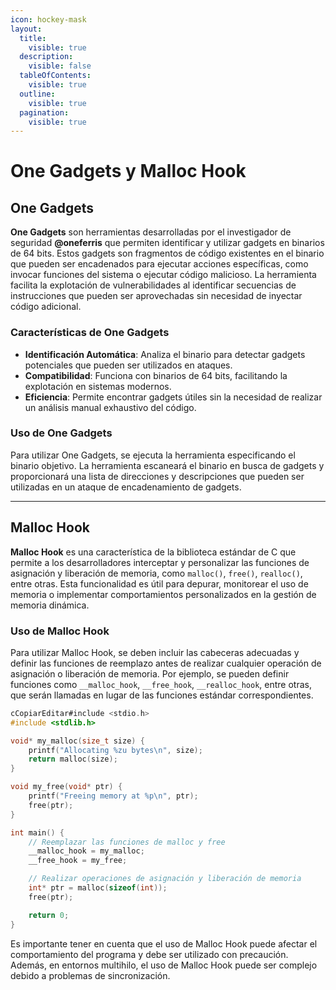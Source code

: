 ```yaml
---
icon: hockey-mask
layout:
  title:
    visible: true
  description:
    visible: false
  tableOfContents:
    visible: true
  outline:
    visible: true
  pagination:
    visible: true
---
```


# One Gadgets y Malloc Hook

## One Gadgets

**One Gadgets** son herramientas desarrolladas por el investigador de seguridad **@oneferris** que permiten identificar y utilizar gadgets en binarios de 64 bits. Estos gadgets son fragmentos de código existentes en el binario que pueden ser encadenados para ejecutar acciones específicas, como invocar funciones del sistema o ejecutar código malicioso. La herramienta facilita la explotación de vulnerabilidades al identificar secuencias de instrucciones que pueden ser aprovechadas sin necesidad de inyectar código adicional.

### Características de One Gadgets

* **Identificación Automática**: Analiza el binario para detectar gadgets potenciales que pueden ser utilizados en ataques.
* **Compatibilidad**: Funciona con binarios de 64 bits, facilitando la explotación en sistemas modernos.
* **Eficiencia**: Permite encontrar gadgets útiles sin la necesidad de realizar un análisis manual exhaustivo del código.

### Uso de One Gadgets

Para utilizar One Gadgets, se ejecuta la herramienta especificando el binario objetivo. La herramienta escaneará el binario en busca de gadgets y proporcionará una lista de direcciones y descripciones que pueden ser utilizadas en un ataque de encadenamiento de gadgets.

***

## Malloc Hook

**Malloc Hook** es una característica de la biblioteca estándar de C que permite a los desarrolladores interceptar y personalizar las funciones de asignación y liberación de memoria, como `malloc()`, `free()`, `realloc()`, entre otras. Esta funcionalidad es útil para depurar, monitorear el uso de memoria o implementar comportamientos personalizados en la gestión de memoria dinámica.

### Uso de Malloc Hook

Para utilizar Malloc Hook, se deben incluir las cabeceras adecuadas y definir las funciones de reemplazo antes de realizar cualquier operación de asignación o liberación de memoria. Por ejemplo, se pueden definir funciones como `__malloc_hook`, `__free_hook`, `__realloc_hook`, entre otras, que serán llamadas en lugar de las funciones estándar correspondientes.

```c
cCopiarEditar#include <stdio.h>
#include <stdlib.h>

void* my_malloc(size_t size) {
    printf("Allocating %zu bytes\n", size);
    return malloc(size);
}

void my_free(void* ptr) {
    printf("Freeing memory at %p\n", ptr);
    free(ptr);
}

int main() {
    // Reemplazar las funciones de malloc y free
    __malloc_hook = my_malloc;
    __free_hook = my_free;

    // Realizar operaciones de asignación y liberación de memoria
    int* ptr = malloc(sizeof(int));
    free(ptr);

    return 0;
}
```

Es importante tener en cuenta que el uso de Malloc Hook puede afectar el comportamiento del programa y debe ser utilizado con precaución. Además, en entornos multihilo, el uso de Malloc Hook puede ser complejo debido a problemas de sincronización.
